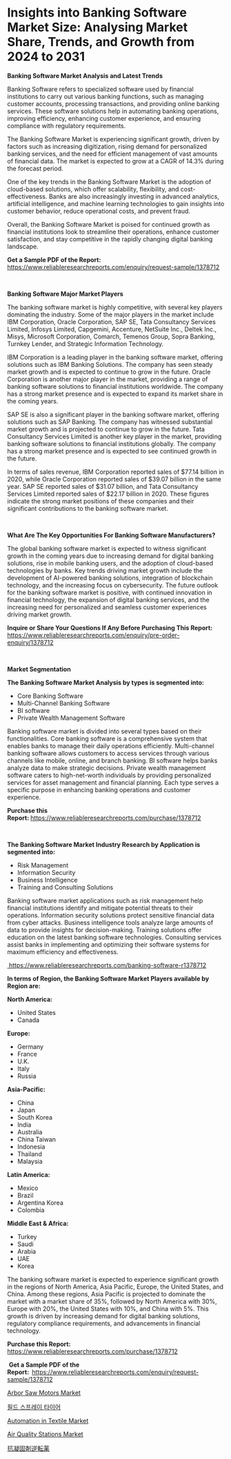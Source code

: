 <p><h1>Insights into Banking Software Market Size: Analysing Market Share, Trends, and Growth from 2024 to 2031</h1></p><p><strong>Banking Software Market Analysis and Latest Trends</strong></p>
<p><p>Banking Software refers to specialized software used by financial institutions to carry out various banking functions, such as managing customer accounts, processing transactions, and providing online banking services. These software solutions help in automating banking operations, improving efficiency, enhancing customer experience, and ensuring compliance with regulatory requirements.</p><p>The Banking Software Market is experiencing significant growth, driven by factors such as increasing digitization, rising demand for personalized banking services, and the need for efficient management of vast amounts of financial data. The market is expected to grow at a CAGR of 14.3% during the forecast period. </p><p>One of the key trends in the Banking Software Market is the adoption of cloud-based solutions, which offer scalability, flexibility, and cost-effectiveness. Banks are also increasingly investing in advanced analytics, artificial intelligence, and machine learning technologies to gain insights into customer behavior, reduce operational costs, and prevent fraud.</p><p>Overall, the Banking Software Market is poised for continued growth as financial institutions look to streamline their operations, enhance customer satisfaction, and stay competitive in the rapidly changing digital banking landscape.</p></p>
<p><strong>Get a Sample PDF of the Report:&nbsp;</strong> <a href="https://www.reliableresearchreports.com/enquiry/request-sample/1378712">https://www.reliableresearchreports.com/enquiry/request-sample/1378712</a></p>
<p>&nbsp;</p>
<p><strong>Banking Software Major Market Players</strong></p>
<p><p>The banking software market is highly competitive, with several key players dominating the industry. Some of the major players in the market include IBM Corporation, Oracle Corporation, SAP SE, Tata Consultancy Services Limited, Infosys Limited, Capgemini, Accenture, NetSuite Inc., Deltek Inc., Misys, Microsoft Corporation, Comarch, Temenos Group, Sopra Banking, Turnkey Lender, and Strategic Information Technology.</p><p>IBM Corporation is a leading player in the banking software market, offering solutions such as IBM Banking Solutions. The company has seen steady market growth and is expected to continue to grow in the future. Oracle Corporation is another major player in the market, providing a range of banking software solutions to financial institutions worldwide. The company has a strong market presence and is expected to expand its market share in the coming years.</p><p>SAP SE is also a significant player in the banking software market, offering solutions such as SAP Banking. The company has witnessed substantial market growth and is projected to continue to grow in the future. Tata Consultancy Services Limited is another key player in the market, providing banking software solutions to financial institutions globally. The company has a strong market presence and is expected to see continued growth in the future.</p><p>In terms of sales revenue, IBM Corporation reported sales of $77.14 billion in 2020, while Oracle Corporation reported sales of $39.07 billion in the same year. SAP SE reported sales of $31.07 billion, and Tata Consultancy Services Limited reported sales of $22.17 billion in 2020. These figures indicate the strong market positions of these companies and their significant contributions to the banking software market.</p></p>
<p>&nbsp;</p>
<p><strong>What Are The Key Opportunities For Banking Software Manufacturers?</strong></p>
<p><p>The global banking software market is expected to witness significant growth in the coming years due to increasing demand for digital banking solutions, rise in mobile banking users, and the adoption of cloud-based technologies by banks. Key trends driving market growth include the development of AI-powered banking solutions, integration of blockchain technology, and the increasing focus on cybersecurity. The future outlook for the banking software market is positive, with continued innovation in financial technology, the expansion of digital banking services, and the increasing need for personalized and seamless customer experiences driving market growth.</p></p>
<p><strong>Inquire or Share Your Questions If Any Before Purchasing This Report:</strong> <a href="https://www.reliableresearchreports.com/enquiry/pre-order-enquiry/1378712">https://www.reliableresearchreports.com/enquiry/pre-order-enquiry/1378712</a></p>
<p>&nbsp;</p>
<p><strong>Market Segmentation</strong></p>
<p><strong>The Banking Software Market Analysis by types is segmented into:</strong></p>
<p><ul><li>Core Banking Software</li><li>Multi-Channel Banking Software</li><li>BI software</li><li>Private Wealth Management Software</li></ul></p>
<p><p>Banking software market is divided into several types based on their functionalities. Core banking software is a comprehensive system that enables banks to manage their daily operations efficiently. Multi-channel banking software allows customers to access services through various channels like mobile, online, and branch banking. BI software helps banks analyze data to make strategic decisions. Private wealth management software caters to high-net-worth individuals by providing personalized services for asset management and financial planning. Each type serves a specific purpose in enhancing banking operations and customer experience.</p></p>
<p><strong>Purchase this Report:&nbsp;</strong><a href="https://www.reliableresearchreports.com/purchase/1378712">https://www.reliableresearchreports.com/purchase/1378712</a></p>
<p>&nbsp;</p>
<p><strong>The Banking Software Market Industry Research by Application is segmented into:</strong></p>
<p><ul><li>Risk Management</li><li>Information Security</li><li>Business Intelligence</li><li>Training and Consulting Solutions</li></ul></p>
<p><p>Banking software market applications such as risk management help financial institutions identify and mitigate potential threats to their operations. Information security solutions protect sensitive financial data from cyber attacks. Business intelligence tools analyze large amounts of data to provide insights for decision-making. Training solutions offer education on the latest banking software technologies. Consulting services assist banks in implementing and optimizing their software systems for maximum efficiency and effectiveness.</p></p>
<p><a href="https://www.reliableresearchreports.com/banking-software-r1378712">&nbsp;https://www.reliableresearchreports.com/banking-software-r1378712</a></p>
<p><strong>In terms of Region, the Banking Software Market Players available by Region are:</strong></p>
<p>
    <p> <strong> North America: </strong>
        <ul>
            <li>United States</li>
            <li>Canada</li>
        </ul>
        </p> 
    <p> <strong> Europe: </strong>
        <ul>
            <li>Germany</li>
            <li>France</li>
            <li>U.K.</li>
            <li>Italy</li>
            <li>Russia</li>
        </ul>
        </p> 
    <p> <strong> Asia-Pacific: </strong>
        <ul>
            <li>China</li>
            <li>Japan</li>
            <li>South Korea</li>
            <li>India</li>
            <li>Australia</li>
            <li>China Taiwan</li>
            <li>Indonesia</li>
            <li>Thailand</li>
            <li>Malaysia</li>
        </ul>
        </p> 
    <p> <strong> Latin America: </strong>
        <ul>
            <li>Mexico</li>
            <li>Brazil</li>
            <li>Argentina Korea</li>
            <li>Colombia</li>
        </ul>
        </p> 
    <p> <strong> Middle East & Africa: </strong>
        <ul>
            <li>Turkey</li>
            <li>Saudi</li>
            <li>Arabia</li>
            <li>UAE</li>
            <li>Korea</li>
        </ul>
    </p>
    </p>
<p><p>The banking software market is expected to experience significant growth in the regions of North America, Asia Pacific, Europe, the United States, and China. Among these regions, Asia Pacific is projected to dominate the market with a market share of 35%, followed by North America with 30%, Europe with 20%, the United States with 10%, and China with 5%. This growth is driven by increasing demand for digital banking solutions, regulatory compliance requirements, and advancements in financial technology.</p></p>
<p><strong>Purchase this Report: </strong><a href="https://www.reliableresearchreports.com/purchase/1378712">https://www.reliableresearchreports.com/purchase/1378712</a></p>
<p>&nbsp;<strong>Get a Sample PDF of the Report:&nbsp;&nbsp;</strong><a href="https://www.reliableresearchreports.com/enquiry/request-sample/1378712">https://www.reliableresearchreports.com/enquiry/request-sample/1378712</a></p>
<p><strong></strong></p>
<p><p><a href="https://medium.com/@kaceyrath00/strategic-insights-into-global-arbor-saw-motors-market-trends-2024-2031-covered-in-106-pages-4a687665870b">Arbor Saw Motors Market</a></p><p><a href="https://github.com/vskv4779xr1/Market-Research-Report-List-4/blob/main/863235485489.md">필드 스프레이 타이어</a></p><p><a href="https://github.com/jackPeters644/Market-Research-Report-List-1/blob/main/automation-in-textile-market.md">Automation in Textile Market</a></p><p><a href="https://medium.com/@sac-m/air-quality-stations-market-forecasts-market-trends-and-impact-analysis-2024-2031-f961803921b0">Air Quality Stations Market</a></p><p><a href="https://github.com/NikitaBruen/Market-Research-Report-List-2/blob/main/514915068447.md">抗凝固剤逆転薬</a></p></p>